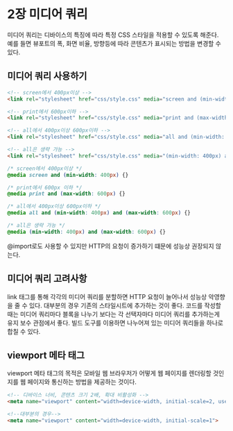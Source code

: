 # 2장 미디어 쿼리
미디어 쿼리는 디바이스의 특징에 따라 특정 CSS 스타일을 적용할 수 있도록 해준다. 예를 들면 뷰포트의 폭, 화면 비율, 방향등에 따라 콘텐츠가 표시되는 방법을 변경할 수 있다.

## 미디어 쿼리 사용하기

``` html
<!-- screen에서 400px이상 -->
<link rel="stylesheet" href="css/style.css" media="screen and (min-width: 400px)">

<!-- print에서 600px이하 -->
<link rel="stylesheet" href="css/style.css" media="print and (max-width: 600px)">

<!-- all에서 400px이상 600px이하 -->
<link rel="stylesheet" href="css/style.css" media="all and (min-width: 400px) and (max-width: 600px)">

<!-- all은 생략 가능 -->
<link rel="stylesheet" href="css/style.css" media="(min-width: 400px) and (max-width: 600px)">
```

``` css
/* screen에서 400px이상 */
@media screen and (min-width: 400px) {}

/* print에서 600px 이하 */
@media print and (max-width: 600px) {}

/* all에서 400px이상 600px이하 */
@media all and (min-width: 400px) and (max-width: 600px) {}

/* all은 생략 가능 */
@media (min-width: 400px) and (max-width: 600px) {}
```

@import로도 사용할 수 있지만 HTTP의 요청이 증가하기 떄문에 성능상 권장되지 않는다.

## 미디어 쿼리 고려사항
link 태그를 통해 각각의 미디어 쿼리를 분할하면 HTTP 요청이 늘어나서 성능상 악영향을 줄 수 있다. 대부분의 경우 기존의 스타일시트에 추가하는 것이 좋다. 코드를 작성할 때는 미디어 쿼리마다 블록을 나누기 보다는 각 선택자마다 미디어 쿼리를 추가하는게 유지 보수 관점에서 좋다. 빌드 도구를 이용하면 나누어져 있는 미디어 쿼리들을 하나로 합칠 수 있다.

## viewport 메타 태그
viewport 메타 태그의 목적은 모바일 웹 브라우저가 어떻게 웹 페이지를 렌더링할 것인지를 웹 페이지와 통신하는 방법을 제공하는 것이다.

``` html
<!-- 디바이스 너비, 콘텐츠 크기 2배, 확대 비활성화 -->
<meta name="viewport" content="width=device-width, initial-scale=2, user-scalable=no">

<!--대부분의 경우-->
<meta name="viewport" content="width=device-width, initial-scale=1">
```